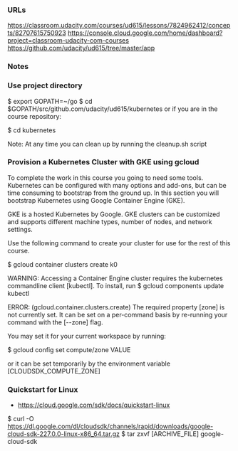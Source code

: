 ### URLs
https://classroom.udacity.com/courses/ud615/lessons/7824962412/concepts/82707615750923
https://console.cloud.google.com/home/dashboard?project=classroom-udacity-com-courses
https://github.com/udacity/ud615/tree/master/app

### Notes

### Use project directory
$ export GOPATH=~/go
$ cd $GOPATH/src/github.com/udacity/ud615/kubernetes
or if you are in the course repository:

$ cd kubernetes

Note: At any time you can clean up by running the cleanup.sh script

### Provision a Kubernetes Cluster with GKE using gcloud
To complete the work in this course you going to need some tools. 
Kubernetes can be configured with many options and add-ons, 
but can be time consuming to bootstrap from the ground up. 
In this section you will bootstrap Kubernetes using Google Container Engine (GKE).

GKE is a hosted Kubernetes by Google. 
GKE clusters can be customized and supports different machine types, 
number of nodes, and network settings.

Use the following command to create your cluster for use for the rest of this course.

$ gcloud container clusters create k0 

WARNING: Accessing a Container Engine cluster requires the kubernetes commandline
client [kubectl]. To install, run
  $ gcloud components update kubectl

ERROR: (gcloud.container.clusters.create) The required property [zone] is not currently set.
It can be set on a per-command basis by re-running your command with the [--zone] flag.

You may set it for your current workspace by running:

  $ gcloud config set compute/zone VALUE

or it can be set temporarily by the environment variable [CLOUDSDK_COMPUTE_ZONE]

### Quickstart for Linux
* https://cloud.google.com/sdk/docs/quickstart-linux

$ curl -O https://dl.google.com/dl/cloudsdk/channels/rapid/downloads/google-cloud-sdk-227.0.0-linux-x86_64.tar.gz
$ tar zxvf [ARCHIVE_FILE] google-cloud-sdk
